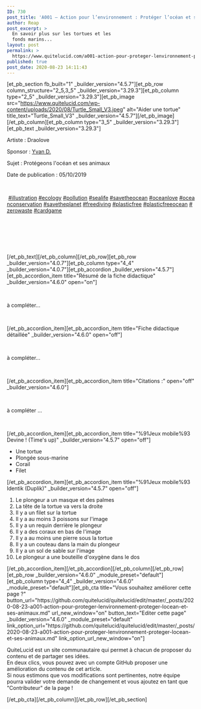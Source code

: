 ```yaml
---
ID: 730
post_title: 'A001 – Action pour l’environnement : Protéger l’océan et ses animaux'
author: Reap
post_excerpt: >
  En savoir plus sur les tortues et les
  fonds marins...
layout: post
permalink: >
  https://www.quitelucid.com/a001-action-pour-proteger-lenvironnement-proteger-locean-et-ses-animaux/
published: true
post_date: 2020-08-23 14:11:43
---
```

[et_pb_section fb_built="1" _builder_version="4.5.7"][et_pb_row column_structure="2_5,3_5" _builder_version="3.29.3"][et_pb_column type="2_5" _builder_version="3.29.3"][et_pb_image src="https://www.quitelucid.com/wp-content/uploads/2020/08/Turtle_Small_V3.jpeg" alt="Aider une tortue" title_text="Turtle_Small_V3" _builder_version="4.5.7"][/et_pb_image][/et_pb_column][et_pb_column type="3_5" _builder_version="3.29.3"][et_pb_text _builder_version="3.29.3"]<p>Artiste : Draolove</p>
<p>Sponsor : <a href="https://www.quitelucid.com/membres/yvan-d/">Yvan D.</a></p>
<p>Sujet : Protégeons l'océan et ses animaux</p>
<p>Date de publication : 05/10/2019</p>
<p>&nbsp;</p>
<p> <a class=" xil3i" href="https://www.instagram.com/explore/tags/illustration/" tabindex="0">#illustration</a><span> </span><a class=" xil3i" href="https://www.instagram.com/explore/tags/ecology/" tabindex="0">#ecology</a><span> </span><a class=" xil3i" href="https://www.instagram.com/explore/tags/pollution/" tabindex="0">#pollution</a><span> </span><a class=" xil3i" href="https://www.instagram.com/explore/tags/sealife/" tabindex="0">#sealife</a><span> </span><a class=" xil3i" href="https://www.instagram.com/explore/tags/savetheocean/" tabindex="0">#savetheocean</a><span> </span><a class=" xil3i" href="https://www.instagram.com/explore/tags/oceanlove/" tabindex="0">#oceanlove</a><span> </span><a class=" xil3i" href="https://www.instagram.com/explore/tags/oceanconservation/" tabindex="0">#oceanconservation</a><span> </span><a class=" xil3i" href="https://www.instagram.com/explore/tags/savetheplanet/" tabindex="0">#savetheplanet</a><span> </span><a class=" xil3i" href="https://www.instagram.com/explore/tags/freediving/" tabindex="0">#freediving</a><span> </span><a class=" xil3i" href="https://www.instagram.com/explore/tags/plasticfree/" tabindex="0">#plasticfree</a><span> </span><a class=" xil3i" href="https://www.instagram.com/explore/tags/plasticfreeocean/" tabindex="0">#plasticfreeocean</a><span> </span><a class=" xil3i" href="https://www.instagram.com/explore/tags/zerowaste/" tabindex="0">#zerowaste</a><span> </span><a class=" xil3i" href="https://www.instagram.com/explore/tags/cardgame/" tabindex="0">#cardgame</a></p>
<p>&nbsp;</p>
<p>&nbsp;</p>
<p>&nbsp;</p>[/et_pb_text][/et_pb_column][/et_pb_row][et_pb_row _builder_version="4.0.7"][et_pb_column type="4_4" _builder_version="4.0.7"][et_pb_accordion _builder_version="4.5.7"][et_pb_accordion_item title="Résumé de la fiche didactique" _builder_version="4.6.0" open="on"]<p>&nbsp;</p>
<p>à compléter...</p>
<p>&nbsp;</p>[/et_pb_accordion_item][et_pb_accordion_item title="Fiche didactique détaillée" _builder_version="4.6.0" open="off"]<p>&nbsp;</p>
<p>à compléter...</p>
<p>&nbsp;</p>[/et_pb_accordion_item][et_pb_accordion_item title="Citations :" open="off" _builder_version="4.6.0"]<p>&nbsp;</p>
<p>à compléter ...</p>
<p>&nbsp;</p>[/et_pb_accordion_item][et_pb_accordion_item title="%91Jeux mobile%93 Devine ! (Time's up)" _builder_version="4.5.7" open="off"]<ul>
<li>Une tortue</li>
<li>Plongée sous-marine</li>
<li>Corail</li>
<li>Filet</li>
</ul>[/et_pb_accordion_item][et_pb_accordion_item title="%91Jeux mobile%93 Identik (Duplik)" _builder_version="4.5.7" open="off"]<ol>
<li>Le plongeur a un masque et des palmes</li>
<li>La tête de la tortue va vers la droite</li>
<li>Il y a un filet sur la tortue</li>
<li>Il y a au moins 3 poissons sur l'image</li>
<li>Il y a un requin derrière le plongeur</li>
<li>Il y a des coraux en bas de l'image</li>
<li>Il y a au moins une pierre sous la tortue</li>
<li>Il y a un couteau dans la main du plongeur</li>
<li>Il y a un sol de sable sur l'image</li>
<li>Le plongeur a une bouteille d'oxygène dans le dos</li>
</ol>[/et_pb_accordion_item][/et_pb_accordion][/et_pb_column][/et_pb_row][et_pb_row _builder_version="4.6.0" _module_preset="default"][et_pb_column type="4_4" _builder_version="4.6.0" _module_preset="default"][et_pb_cta title="Vous souhaitez améliorer cette page ?" button_url="https://github.com/quitelucid/quitelucid/edit/master/_posts/2020-08-23-a001-action-pour-proteger-lenvironnement-proteger-locean-et-ses-animaux.md" url_new_window="on" button_text="Editer cette page" _builder_version="4.6.0" _module_preset="default" link_option_url="https://github.com/quitelucid/quitelucid/edit/master/_posts/2020-08-23-a001-action-pour-proteger-lenvironnement-proteger-locean-et-ses-animaux.md" link_option_url_new_window="on"]<p>QuiteLucid est un site communautaire qui permet à chacun de proposer du contenu et de partager ses idées.<br />En deux clics, vous pouvez avec un compte GitHub proposer une amélioration du contenu de cet article.<br /> Si nous estimons que vos modifications sont pertinentes, notre équipe pourra valider votre demande de changement et vous ajoutez en tant que "Contributeur" de la page !</p>[/et_pb_cta][/et_pb_column][/et_pb_row][/et_pb_section]